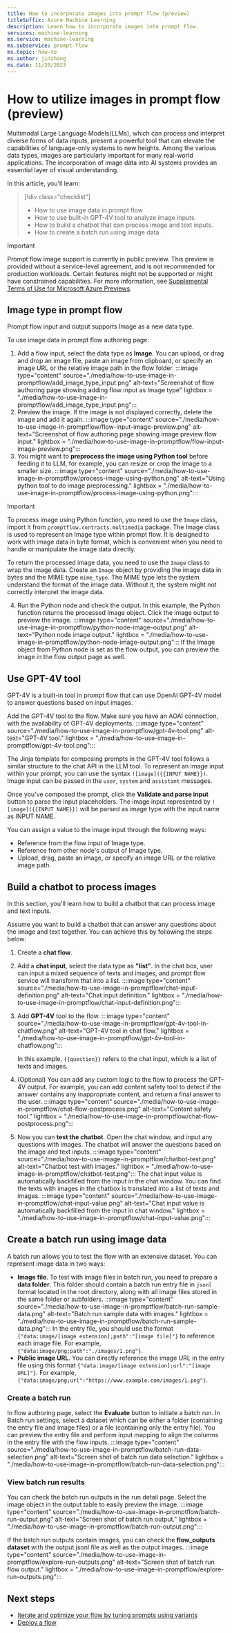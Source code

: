 ```yaml
---
title: How to incorporate images into prompt flow (preview)
titleSuffix: Azure Machine Learning
description: Learn how to incorporate images into prompt flow.
services: machine-learning
ms.service: machine-learning
ms.subservice: prompt-flow
ms.topic: how-to
ms.author: jinzhong
ms.date: 11/20/2023
---
```


# How to utilize images in prompt flow (preview)
Multimodal Large Language Models(LLMs), which can process and interpret diverse forms of data inputs, present a powerful tool that can elevate the capabilities of language-only systems to new heights. Among the various data types, images are particularly important for many real-world applications. The incorporation of image data into AI systems provides an essential layer of visual understanding. 

In this article, you'll learn:
> [!div class="checklist"]
> * How to use image data in prompt flow
> * How to use built-in GPT-4V tool to analyze image inputs.
> * How to build a chatbot that can process image and text inputs.
> * How to create a batch run using image data.  

> [!IMPORTANT]
> Prompt flow image support is currently in public preview. This preview is provided without a service-level agreement, and is not recommended for production workloads. Certain features might not be supported or might have constrained capabilities.
> For more information, see [Supplemental Terms of Use for Microsoft Azure Previews](https://azure.microsoft.com/support/legal/preview-supplemental-terms/).

## Image type in prompt flow

Prompt flow input and output supports Image as a new data type. 

To use image data in prompt flow authoring page:
1. Add a flow input, select the data type as **Image**. You can upload, or drag and drop an image file, paste an image from clipboard, or specify an image URL or the relative image path in the flow folder.
   :::image type="content" source="./media/how-to-use-image-in-promptflow/add_image_type_input.png" alt-text="Screenshot of flow authoring page showing adding flow input as Image type" lightbox = "./media/how-to-use-image-in-promptflow/add_image_type_input.png":::
1. Preview the image. If the image is not displayed correctly, delete the image and add it again. 
      :::image type="content" source="./media/how-to-use-image-in-promptflow/flow-input-image-preview.png" alt-text="Screenshot of flow authoring page showing image preview flow input." lightbox = "./media/how-to-use-image-in-promptflow/flow-input-image-preview.png":::
2. You might want to **preprocess the image using Python tool** before feeding it to LLM, for example, you can resize or crop the image to a smaller size. 
   :::image type="content" source="./media/how-to-use-image-in-promptflow/process-image-using-python.png" alt-text="Using python tool to do image preprocessing." lightbox = "./media/how-to-use-image-in-promptflow/process-image-using-python.png":::
> [!IMPORTANT]
> To process image using Python function, you need to use the `Image` class, import it from `promptflow.contracts.multimedia` package. The Image class is used to represent an Image type within prompt flow. It is designed to work with image data in byte format, which is convenient when you need to handle or manipulate the image data directly.
>
> To return the processed image data, you need to use the `Image` class to wrap the image data. Create an `Image` object by providing the image data in bytes and the MIME type `mime_type`. The MIME type lets the system understand the format of the image data. Without it, the system might not correctly interpret the image data.

4. Run the Python node and check the output. In this example, the Python function returns the processed Image object. Click the image output to preview the image.
   :::image type="content" source="./media/how-to-use-image-in-promptflow/python-node-image-output.png" alt-text="Python node image output." lightbox = "./media/how-to-use-image-in-promptflow/python-node-image-output.png"::: 
If the Image object from Python node is set as the flow output, you can preview the image in the flow output page as well.

## Use GPT-4V tool
GPT-4V is a built-in tool in prompt flow that can use OpenAI GPT-4V model to answer questions based on input images.

Add the GPT-4V tool to the flow. Make sure you have an AOAI connection, with the availability of GPT-4V deployments.
   :::image type="content" source="./media/how-to-use-image-in-promptflow/gpt-4v-tool.png" alt-text="GPT-4V tool." lightbox = "./media/how-to-use-image-in-promptflow/gpt-4v-tool.png":::

The Jinja template for composing prompts in the GPT-4V tool follows a similar structure to the chat API in the LLM tool. To represent an image input within your prompt, you can use the syntax `![image]({{INPUT NAME}})`. Image input can be passed in the `user`, `system` and `assistant` messages.

Once you've composed the prompt, click the **Validate and parse input** button to parse the input placeholders. The image input represented by `![image]({{INPUT NAME}})` will be parsed as image type with the input name as INPUT NAME. 

You can assign a value to the image input through the following ways:
- Reference from the flow input of Image type.
- Reference from other node's output of Image type.
- Upload, drag, paste an image, or specify an image URL or the relative image path.

## Build a chatbot to process images

In this section, you'll learn how to build a chatbot that can process image and text inputs. 

Assume you want to build a chatbot that can answer any questions about the image and text together. You can achieve this by following the steps below:
1. Create a **chat flow**.
1. Add a **chat input**, select the data type as **"list"**. In the chat box, user can input a mixed sequence of texts and images, and prompt flow service will transform that into a list.
   :::image type="content" source="./media/how-to-use-image-in-promptflow/chat-input-definition.png" alt-text="Chat input definition." lightbox = "./media/how-to-use-image-in-promptflow/chat-input-definition.png":::  
1. Add **GPT-4V** tool to the flow.
    :::image type="content" source="./media/how-to-use-image-in-promptflow/gpt-4v-tool-in-chatflow.png" alt-text="GPT-4V tool in chat flow." lightbox = "./media/how-to-use-image-in-promptflow/gpt-4v-tool-in-chatflow.png":::  

    In this example,  `{{question}}` refers to the chat input, which is a list of texts and images. 
1. (Optional) You can add any custom logic to the flow to process the GPT-4V output. For example, you can add content safety tool to detect if the answer contains any inappropriate content, and return a final answer to the user. 
    :::image type="content" source="./media/how-to-use-image-in-promptflow/chat-flow-postprocess.png" alt-text="Content safety tool." lightbox = "./media/how-to-use-image-in-promptflow/chat-flow-postprocess.png":::
1. Now you can **test the chatbot**.  Open the chat window, and input any questions with images. The chatbot will answer the questions based on the image and text inputs. 
    :::image type="content" source="./media/how-to-use-image-in-promptflow/chatbot-test.png" alt-text="Chatbot test with images." lightbox = "./media/how-to-use-image-in-promptflow/chatbot-test.png":::
   The chat input value is automatically backfilled from the input in the chat window. You can find the texts with images in the chatbox is translated into a list of texts and images. 
    :::image type="content" source="./media/how-to-use-image-in-promptflow/chat-input-value.png" alt-text="Chat input value is automatically backfilled from the input in chat window." lightbox = "./media/how-to-use-image-in-promptflow/chat-input-value.png":::

## Create a batch run using image data
A batch run allows you to test the flow with an extensive dataset. You can represent image data in two ways:
- **Image file**. To test with image files in batch run, you need to prepare a **data folder**. This folder should contain a batch run entry file in `jsonl` format located in the root directory, along with all image files stored in the same folder or subfolders.
   :::image type="content" source="./media/how-to-use-image-in-promptflow/batch-run-sample-data.png" alt-text="Batch run sample data with images." lightbox = "./media/how-to-use-image-in-promptflow/batch-run-sample-data.png":::
   In the entry file, you should use the format `{"data:image/[image extension];path":"[image file]"}` to reference each image file. For example, `{"data:image/png;path":"./images/1.png"}`.
- **Public image URL**. You can directly reference the image URL in the entry file using this format `{"data:image/[image extension];url":"[image URL]"}`. For example, `{"data:image/png;url":"https://www.example.com/images/1.png"}`.

### Create a batch run
In flow authoring page, select the **Evaluate** button to initiate a batch run. In Batch run settings, select a dataset which can be either a folder (containing the entry file and image files) or a file (containing only the entry file). You can preview the entry file and perform input mapping to align the columns in the entry file with the flow inputs.
   :::image type="content" source="./media/how-to-use-image-in-promptflow/batch-run-data-selection.png" alt-text="Screen shot of batch run data selection." lightbox = "./media/how-to-use-image-in-promptflow/batch-run-data-selection.png":::

### View batch run results
You can check the batch run outputs in the run detail page. Select the image object in the output table to easily preview the image.
   :::image type="content" source="./media/how-to-use-image-in-promptflow/batch-run-output.png" alt-text="Screen shot of batch run output." lightbox = "./media/how-to-use-image-in-promptflow/batch-run-output.png":::

If the batch run outputs contain images, you can check the **flow_outputs dataset** with the output jsonl file as well as the output images. 
   :::image type="content" source="./media/how-to-use-image-in-promptflow/explore-run-outputs.png" alt-text="Screen shot of batch run flow output." lightbox = "./media/how-to-use-image-in-promptflow/explore-run-outputs.png"::: 

## Next steps
- [Iterate and optimize your flow by tuning prompts using variants](./how-to-tune-prompts-using-variants.md)
- [Deploy a flow](./how-to-deploy-for-real-time-inference.md)
  


